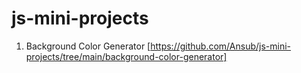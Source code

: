 # js-mini-projects
1. Background Color Generator [https://github.com/Ansub/js-mini-projects/tree/main/background-color-generator]

